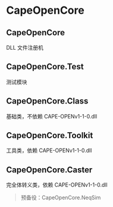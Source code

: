 # CapeOpenCore

## CapeOpenCore

DLL 文件注册机

## CapeOpenCore.Test

测试模块

## CapeOpenCore.Class

基础类，不依赖 CAPE-OPENv1-1-0.dll

## CapeOpenCore.Toolkit

工具类，依赖 CAPE-OPENv1-1-0.dll

## CapeOpenCore.Caster

完全体转义类，依赖 CAPE-OPENv1-1-0.dll

> 预备役：CapeOpenCore.NeqSim